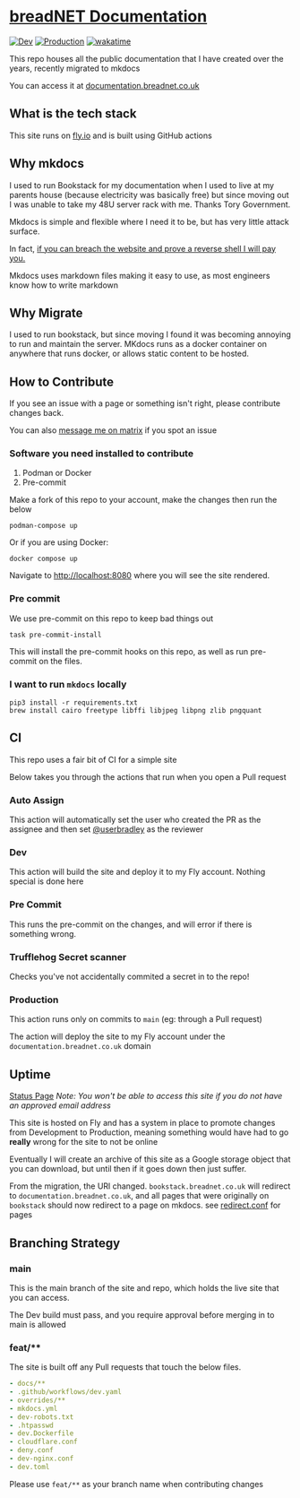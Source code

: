 # [breadNET Documentation](https://documentation.breadnet.co.uk)

[![Dev](https://github.com/userbradley/documentation.breadnet.co.uk/actions/workflows/dev.yaml/badge.svg)](https://github.com/userbradley/documentation.breadnet.co.uk/actions/workflows/dev.yaml) [![Production](https://github.com/userbradley/documentation.breadnet.co.uk/actions/workflows/prod.yaml/badge.svg)](https://github.com/userbradley/documentation.breadnet.co.uk/actions/workflows/prod.yaml)
[![wakatime](https://wakatime.com/badge/user/befd4d51-df71-4caa-90ba-09a83c0524b0/project/fa7f3e73-d976-48d9-94f5-a17bd1bb4614.svg)](https://wakatime.com/badge/user/befd4d51-df71-4caa-90ba-09a83c0524b0/project/fa7f3e73-d976-48d9-94f5-a17bd1bb4614)

This repo houses all the public documentation that I have created over the years, recently migrated to mkdocs

You can access it at [documentation.breadnet.co.uk](https://documentation.breadnet.co.uk)

## What is the tech stack

This site runs on [fly.io](https://fly.io?ref=documentation.breadnet.co.uk) and is built using GitHub actions

## Why mkdocs

I used to run Bookstack for my documentation when I used to live at my parents house (because electricity was basically free)
but since moving out I was unable to take my 48U server rack with me. Thanks Tory Government.

Mkdocs is simple and flexible where I need it to be, but has very little attack surface.

In fact, [if you can breach the website and prove a reverse shell I will pay you.](SECURITY.md)

Mkdocs uses markdown files making it easy to use, as most engineers know how to write markdown

## Why Migrate

I used to run bookstack, but since moving I found it was becoming annoying to run and maintain the server. MKdocs runs as a docker
container on anywhere that runs docker, or allows static content to be hosted.

## How to Contribute

If you see an issue with a page or something isn't right, please contribute changes back.

You can also [message me on matrix](https://matrix.to/#/#documentation-general:breadnet.co.uk) if you spot an issue

### Software you need installed to contribute

1. Podman or Docker
2. Pre-commit

Make a fork of this repo to your account, make the changes then run the below

```shell
podman-compose up
```

Or if you are using Docker:

```shell
docker compose up
```

Navigate to [http://localhost:8080](http://localhost:8080) where you will see the site rendered.

### Pre commit

We use pre-commit on this repo to keep bad things out

```shell
task pre-commit-install
```

This will install the pre-commit hooks on this repo, as well as run pre-commit on the files.

### I want to run `mkdocs` locally

```shell
pip3 install -r requirements.txt
brew install cairo freetype libffi libjpeg libpng zlib pngquant
```

## CI

This repo uses a fair bit of CI for a simple site

Below takes you through the actions that run when you open a Pull request

### Auto Assign

This action will automatically set the user who created the PR as the assignee and then set [@userbradley](https://github.com/userbradley) as the reviewer

### Dev

This action will build the site and deploy it to my Fly account. Nothing special is done here

### Pre Commit

This runs the pre-commit on the changes, and will error if there is something wrong.

### Trufflehog Secret scanner

Checks you've not accidentally commited a secret in to the repo!

### Production

This action runs only on commits to `main` (eg: through a Pull request)

The action will deploy the site to my Fly account under the `documentation.breadnet.co.uk` domain

## Uptime

[Status Page](https://status.breadinfra.net/endpoints/public-sites_production-documentation)
_Note: You won't be able to access this site if you do not have an approved email address_

This site is hosted on Fly and has a system in place to promote changes from Development to Production, meaning something
would have had to go **really** wrong for the site to not be online

Eventually I will create an archive of this site as a Google storage object that you can download, but until then if it goes down then
just suffer.

From the migration, the URl changed.  `bookstack.breadnet.co.uk` will redirect to `documentation.breadnet.co.uk`, and all
pages that were originally on `bookstack` should now redirect to a page on mkdocs. see [redirect.conf](redirect.conf) for pages

## Branching Strategy

### main

This is the main branch of the site and repo, which holds the live site that you can access.

The Dev build must pass, and you require approval before merging in to main is allowed

### feat/**

The site is built off any Pull requests that touch the below files.

```yaml
- docs/**
- .github/workflows/dev.yaml
- overrides/**
- mkdocs.yml
- dev-robots.txt
- .htpasswd
- dev.Dockerfile
- cloudflare.conf
- deny.conf
- dev-nginx.conf
- dev.toml
```

Please use `feat/**` as your branch name when contributing changes
